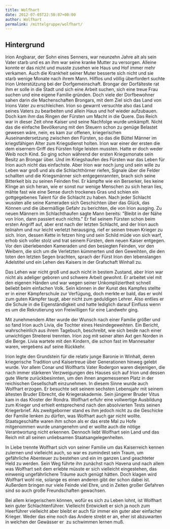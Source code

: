 ```yaml
---
title: Wolfhart
date: 2012-07-05T22:50:07+00:00
author: Wolfhart
permalink: /mittelgruppe/wolfhart/
---
```


## Hintergrund

Irion Angbarar, der Sohn eines Senners, war neunzehn Jahre alt als sein Vater starb und es an ihm war seine kranke Mutter zu versorgen. Alleine  konnte er das nicht und musste zusehen wie Haus und Hof immer mehr verkamen. Auch die Krankheit seiner Muter besserte sich nicht und sie starb wenige Monate nach ihrem Mann. Hilflos und völlig überfordert suchte Irion Unterstützung bei der Dorfgemeinschaft. Brongar der Dorfälteste rat ihm er solle in die Stadt und sich eine Arbeit suchen, sich eine treue Frau suchen und eine eigene Familie gründen. Doch viele der Dorfbewohner sahen darin die Machenschaften Brongars, mit dem Ziel sich das Land von Irions Vater zu erschleichen. Irion so gewarnt versuchte also das Land seines Vaters zu bearbeiten und allein Haus und hof wieder aufzubauen. Doch kam ihm das Ringen der Fürsten um Macht in die Quere. Das Reich war in dieser Zeit ohne Kaiser und seine Nachfolge wurde umkämpft. Nicht das die einfache Bevölkerung mit den Steuern schon zu genüge Belastet gewesen wäre, nein, es kam zur offenen, kriegerischen Auseinandersetzung zwischen den Fürsten, so das die Büttel Männer im kriegsfähigen Alter zum Kriegsdienst holten. Irion war einer der ersten die dem eisernem Griff des Fürsten folge leisten mussten. Hatte er doch weder Weib noch Kind. So ging schon während der ersten Kriegsmonate sein Besitz an Brongar über. Und im Kriegshaufen des Fürsten war das Leben für Irion auch nicht das einfachste. Aber Irion war noch jung und sein wille zu Leben war groß und als die Schlachthörner riefen, Signale über die Felder schallten und die Kriegsmänner sich entgegenrannten, brach sich seine Bitterkeit bis zu seinen Feinden frei. Er kämpfte wie ein Berserker, lies keine Klinge an sich heran, wie er sonst nur wenige Menschen zu sich heran lies, mähte fast wie eine Sense durch trockenes Gras und schien ein gottgegebenes Talent für die Schlacht zu haben. Nach jeder Schlacht wussten alle seine Kameraden sich Geschichten über das Glück, das Können und die übermäßige Gefahr zu berichten, die von Irion ausging. Zu neuen Männern im Schlachthaufen sagte Mann bereits: "Bleibt in der Nähe von Irion, dann passiert euch nichts." Er fiel seinem Fürsten schon beim ersten Angriff auf, aber erst nach der letzten Schlacht, and der Irion auch teilnahm und nur leicht verletzt herausging, rief er seinen treuen Krieger zu sich. Irion, dessen Kette in fetzen hing und sein Schild müde von sich warf, erhob sich voller stolz und trat seinem Fürsten, dem neuen Kaiser entgegen. Vor den überlebenden Kameraden und den besiegten Feinden, vor den Weibern, die sich um die Verletzten kümmerten und den Geweihten, die den toten den letzten Segen brachten, sprach der Fürst Irion den lebenslangen Adelstitel und ein Lehen des Kaisers in der Grafschaft Winhall zu.

Das Lehen war nicht groß und auch nicht in bestem Zustand, aber Irion war nicht als adeliger geboren und schwere Arbeit gewohnt. Er arbeitet viel mit den eigenen Händen und war wegen seiner Unkompliziertheit schnell beliebt beim einfachen Volk. Sein können in der Kunst des Kampfes stellte er in einer Kämpferschule zur Verfügung, doch merkte er bald, das er wohl zum guten Kämpfer taugt, aber nicht zum geduldigen Lehrer. Also entlies er die Schule in die Eigenständigkeit und hatte lediglich darauf Einfluss wenn es um die Rekrutierung von Freiwilligen für eine Landwehr ging.

Mit zunehmendem Alter wurde der Wunsch nach einer Familie größer und so fand Irion auch Livia, die Tochter eines Hesindegeweihten. Ein Bericht, wahrscheinlich aus ihrem Tagebuch, beschreibt, wie sich beide nach einer unwichtigen Streiterei trennten. Irion zog mit seiner alten Axt gen Norden in die Berge. Livia wartete mit den Kindern, die schon fast im Mannesalter waren, vergebens auf seine Rückkehr.

Irion legte den Grundstein für die relativ junge Baronie in Winhall, deren kriegerische Tradition und Kaisertreue über Generationen hinweg gelebt wurde. Vor allem Conar und Wolfharts Vater Rodergon waren diejenigen, die nach immer stärkeren Verzweigungen des Hauses sich auf Irion und dessen gute Werte zurückbesinnten, um den ihnen angemessenen Platz in der reichischen Gesellschaft einzunehmen. In diesem Sinne wurde auch Wolfhart erzogen. Er besuchte seit seinem sechsten Lebensjahr mit seinem ältesten Bruder Elbrecht, die Kriegerakademie. Sein jüngerer Bruder Vitus kam in das Kloster der Rondra. Wolfhart erfuhr eine vollwertige Ausbildung zum Krieger und erhielt entsprechend nach den absolvierten Tests seinen Kriegerbrief. Als zweitgeborner stand es ihm jedoch nicht zu die Geschicke der Familie lenken zu dürfen, was Wolfhart auch gar nicht wollte. Staatsgeschäfte waren ihm schon als er das erste Mal zu Hofe mitgenommen wurde unangenehm und er wollte auch die nötige Verantwortung nicht erkennen. Dennoch liebt Wolfhart sein Land und das Reich mit all seinen unliebsamen Staatsangelegenheiten.

In Liebe trennte Wolfhart sich von seiner Familie um das Kaiserreich kennen zulernen und vielleicht auch, so war es zumindest sein Traum, um gefährliche Abenteuer zu bestehen und ein im ganzen Land geachteter Held zu werden. Sein Weg führte ihn zunächst nach Havena und nach allem was Wolfhart seit dem erlebte müsste er sich vielleicht eingestehen, das einwenig ungefährlichere Träume auch genügt hätten. Doch klagen wird Wolfhart wohl nie, solange es einen anderen gibt der schon dabei ist. Außerdem bringen nur viele Feinde viel Ehre, und in Zeiten großer Gefahren sind so auch große Freundschaften gewachsen.

Bei allem kriegerischem können, wofür es sich zu Leben lohnt, ist Wolfhart kein guter Schlachtenführer. Vielleicht Entwickelt er sich ja noch zum Heerführer vielleicht aber bleibt er auch für immer ein guter aber einfacher Krieger. Weder das eine noch das Andere strebt er an, eher ist abzuwarten in welchen der Gewässer er  zu schwimmen lernen muß.
